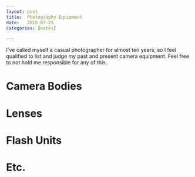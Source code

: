 ```yaml
---
layout: post
title:  Photography Equipment
date:   2015-07-23
categories: [notes]

---
```


I've called myself a casual photographer for almost ten years, so I feel qualified to list and judge my past and present camera equipment. Feel free to not hold me responsible for any of this.

Camera Bodies
=============

Lenses
=============

Flash Units
=============

Etc.
=============
